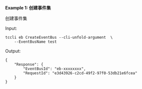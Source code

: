 **Example 1: 创建事件集**

创建事件集

Input: 

```
tccli eb CreateEventBus --cli-unfold-argument  \
    --EventBusName test
```

Output: 
```
{
    "Response": {
        "EventBusId": "eb-xxxxxxxx",
        "RequestId": "e3d43926-c2cd-49f2-97f0-53db21e6fcea"
    }
}
```


